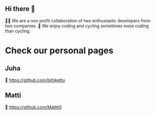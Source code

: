 ## Hi there 👋

🙋‍♀️ We are a non profit collaboration of two enthusiastic developers from two companies. 
🍿 We enjoy coding and cycling sometimes more coding than cycling.

# Check our personal pages
## Juha
🧙 https://github.com/bittikettu

## Matti
🧙 https://github.com/Mattti0

<!--

**Here are some ideas to get you started:**

🙋‍♀️ A short introduction - what is your organization all about?
🌈 Contribution guidelines - how can the community get involved?
👩‍💻 Useful resources - where can the community find your docs? Is there anything else the community should know?
🍿 Fun facts - what does your team eat for breakfast?
🧙 Remember, you can do mighty things with the power of [Markdown](https://docs.github.com/github/writing-on-github/getting-started-with-writing-and-formatting-on-github/basic-writing-and-formatting-syntax)
-->
